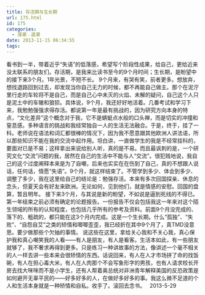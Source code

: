 ```yaml
---
title: 存活期与生长期
url: 175.html
id: 175
categories:
  - 漲潮﹣退潮
date: 2013-11-15 06:34:55
tags:
---
```


看书到一半，带着近乎“失语”的低落感，希望写个阶段性成果，给自己，更给近来没太联系的朋友们。存活期，是我来比读书至今的9个月时间；生长期，是盼望中的接下来3个月。1年光景，不短不长。 9个月来，有哭有笑，前者更多。想放弃，想找退路回到过去，却发现当你自己无力的时候，都不再能自己做主。那个在泥泞里行走的车轮将不是自己，而是自己心中未灭的火焰、未解的疑问，自己这个人只是泥土中的车辙和狼狈。具体说，9个月，我还好好地活着。几番考试和学习下来，我勉勉强强求得存活。都说第一年是最有挑战的，因为研究方向本身的特点，“文化差异”这个概念对于我，它不是蜻蜓点水般的口头禅，而是切实的冲撞和窒息感。多种语言的挑战和我经常独自一人的生活无法融合。于是，终于，挂了一科。老师说在语法和词汇都很棒的情况下，因为我不愿意跟其他欧洲人讲法语，所以那些知识不能在我的交流中起作用。坦白讲，一直做学生的我是不经常挂科的，要面对已是不易；这样拿出来说给别人听，真的是不易。而且最讽刺的是，一个研究文化“交流”问题的我，居然在自己的生活中不能与人“交流”。很犯贱地说，我自己的这个过度阐释本来是为了自嘲，后来也实实在在伤到了自己，真的不想跟人说话，任何话，情愿“失语”。9个月，就这样结束了。不管学到多少、体会到多少、调整了多少，我在这里给自己的结论是：勉强存活。本来有多次回国探亲、休息的念头，但夏天会有好友来欧洲。无论如何，见到他们，就是情感的安慰。回国的盘算，暂且明年。 接下来3个月，与其说是新的盼望，不如说是逼到死线的不得已。第一年结束之前必须有确定的论题报告。一份报告不仅会包括我这一年来对这个陌生领域的所有的认知程度，也包括几乎所有的参考及资料。前面9个月没完成的、落下的、粗疏的，都只能在这3个月内完成。这是一个生长期。什么“孤独”、“失败”、“自怨自艾”之类的矫情和唧唧歪歪，我已经折在其中9个月了，真TMD没意思。要少做那些个欠抽的事情。 说这些在这里，拿给关心我和不关心我，真心保护我和真心嘲笑我的人看——有人是朋友，有人是看客。生活本如此，有一些朋友就够了，我不奢求再得到更多。只是练习一种讲故事的方法，像讲述一个毫不相关的人一样去讲一些本来会很矫情的东西。话说回来，有人在人才市场拼了命的找饭碗，有人在担心毒大米，有人在人肉那个不会写象形字的男孩，也有人请求校长开房去找大咪咪而不是小学生，还有人帮着奥总统对非洲青年解释美国的反恐政策是如何避开无辜平民的——好多好多的人，在做好多好多的事。我这么微不足道的个人和生活本身就是一种矫情和自私。收手了。滚回去念书。   2013-5-29